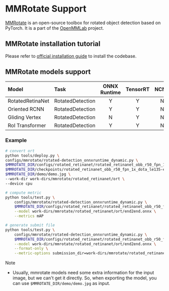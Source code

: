 # MMRotate Support

[MMRotate](https://github.com/open-mmlab/mmrotate) is an open-source toolbox for rotated object detection based on PyTorch. It is a part of the [OpenMMLab](https://openmmlab.com/) project.

## MMRotate installation tutorial

Please refer to [official installation guide](https://mmrotate.readthedocs.io/en/latest/install.html) to install the codebase.

## MMRotate models support

| Model            | Task             | ONNX Runtime | TensorRT | NCNN | PPLNN | OpenVINO |                                          Model config                                          |
| :--------------- | :--------------- | :----------: | :------: | :--: | :---: | :------: | :--------------------------------------------------------------------------------------------: |
| RotatedRetinaNet | RotatedDetection |      Y       |    Y     |  N   |   N   |    N     | [config](https://github.com/open-mmlab/mmrotate/blob/main/configs/rotated_retinanet/README.md) |
| Oriented RCNN    | RotatedDetection |      Y       |    Y     |  N   |   N   |    N     |   [config](https://github.com/open-mmlab/mmrotate/blob/main/configs/oriented_rcnn/README.md)   |
| Gliding Vertex   | RotatedDetection |      N       |    Y     |  N   |   N   |    N     |  [config](https://github.com/open-mmlab/mmrotate/blob/main/configs/gliding_vertex/README.md)   |
| RoI Transformer  | RotatedDetection |      Y       |    Y     |  N   |   N   |    N     |     [config](https://github.com/open-mmlab/mmrotate/blob/main/configs/roi_trans/README.md)     |

### Example

```bash
# convert ort
python tools/deploy.py \
configs/mmrotate/rotated-detection_onnxruntime_dynamic.py \
$MMROTATE_DIR/configs/rotated_retinanet/rotated_retinanet_obb_r50_fpn_1x_dota_le135.py \
$MMROTATE_DIR/checkpoints/rotated_retinanet_obb_r50_fpn_1x_dota_le135-e4131166.pth \
$MMROTATE_DIR/demo/demo.jpg \
--work-dir work-dirs/mmrotate/rotated_retinanet/ort \
--device cpu

# compute metric
python tools/test.py \
    configs/mmrotate/rotated-detection_onnxruntime_dynamic.py \
    $MMROTATE_DIR/configs/rotated_retinanet/rotated_retinanet_obb_r50_fpn_1x_dota_le135.py \
    --model work-dirs/mmrotate/rotated_retinanet/ort/end2end.onnx \
    --metrics mAP

# generate submit file
python tools/test.py \
    configs/mmrotate/rotated-detection_onnxruntime_dynamic.py \
    $MMROTATE_DIR/configs/rotated_retinanet/rotated_retinanet_obb_r50_fpn_1x_dota_le135.py \
    --model work-dirs/mmrotate/rotated_retinanet/ort/end2end.onnx \
    --format-only \
    --metric-options submission_dir=work-dirs/mmrotate/rotated_retinanet/ort/Task1_results
```

Note

- Usually, mmrotate models need some extra information for the input image, but we can't get it directly. So, when exporting the model, you can use `$MMROTATE_DIR/demo/demo.jpg` as input.
